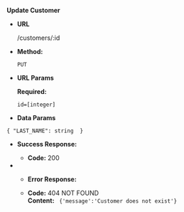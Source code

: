 **Update Customer**

* **URL**

  /customers/:id

* **Method:**

  `PUT`
  
*  **URL Params**

   **Required:**
 
   `id=[integer]`

* **Data Params**

`{
     "LAST_NAME": string 
 }`

* **Success Response:**

  * **Code:** 200 <br />

* * **Error Response:**

  * **Code:** 404 NOT FOUND <br />
    **Content:** ` {'message':'Customer does not exist'}`